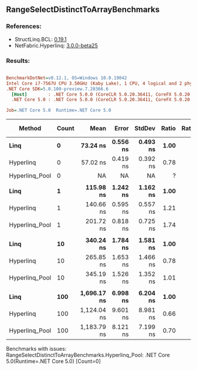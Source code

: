﻿## RangeSelectDistinctToArrayBenchmarks

### References:
- StructLinq.BCL: [0.19.1](https://www.nuget.org/packages/StructLinq.BCL/0.19.1)
- NetFabric.Hyperlinq: [3.0.0-beta25](https://www.nuget.org/packages/NetFabric.Hyperlinq/3.0.0-beta25)

### Results:
``` ini

BenchmarkDotNet=v0.12.1, OS=Windows 10.0.19042
Intel Core i7-7567U CPU 3.50GHz (Kaby Lake), 1 CPU, 4 logical and 2 physical cores
.NET Core SDK=5.0.100-preview.7.20366.6
  [Host]        : .NET Core 5.0.0 (CoreCLR 5.0.20.36411, CoreFX 5.0.20.36411), X64 RyuJIT
  .NET Core 5.0 : .NET Core 5.0.0 (CoreCLR 5.0.20.36411, CoreFX 5.0.20.36411), X64 RyuJIT

Job=.NET Core 5.0  Runtime=.NET Core 5.0  

```
|         Method | Count |        Mean |    Error |   StdDev | Ratio | RatioSD |  Gen 0 | Gen 1 | Gen 2 | Allocated |
|--------------- |------ |------------:|---------:|---------:|------:|--------:|-------:|------:|------:|----------:|
|           **Linq** |     **0** |    **73.24 ns** | **0.556 ns** | **0.493 ns** |  **1.00** |    **0.00** | **0.1452** |     **-** |     **-** |     **304 B** |
|      Hyperlinq |     0 |    57.02 ns | 0.419 ns | 0.392 ns |  0.78 |    0.01 | 0.0112 |     - |     - |      24 B |
| Hyperlinq_Pool |     0 |          NA |       NA |       NA |     ? |       ? |      - |     - |     - |         - |
|                |       |             |          |          |       |         |        |       |       |           |
|           **Linq** |     **1** |   **115.98 ns** | **1.242 ns** | **1.162 ns** |  **1.00** |    **0.00** | **0.1907** |     **-** |     **-** |     **400 B** |
|      Hyperlinq |     1 |   140.66 ns | 0.595 ns | 0.557 ns |  1.21 |    0.01 | 0.0153 |     - |     - |      32 B |
| Hyperlinq_Pool |     1 |   201.72 ns | 0.818 ns | 0.725 ns |  1.74 |    0.02 | 0.0267 |     - |     - |      56 B |
|                |       |             |          |          |       |         |        |       |       |           |
|           **Linq** |    **10** |   **340.24 ns** | **1.784 ns** | **1.581 ns** |  **1.00** |    **0.00** | **0.3481** |     **-** |     **-** |     **728 B** |
|      Hyperlinq |    10 |   265.85 ns | 1.653 ns | 1.466 ns |  0.78 |    0.01 | 0.0305 |     - |     - |      64 B |
| Hyperlinq_Pool |    10 |   345.19 ns | 1.526 ns | 1.352 ns |  1.01 |    0.01 | 0.0267 |     - |     - |      56 B |
|                |       |             |          |          |       |         |        |       |       |           |
|           **Linq** |   **100** | **1,696.17 ns** | **6.998 ns** | **6.204 ns** |  **1.00** |    **0.00** | **0.3471** |     **-** |     **-** |     **728 B** |
|      Hyperlinq |   100 | 1,124.04 ns | 9.601 ns | 8.981 ns |  0.66 |    0.01 | 0.0305 |     - |     - |      64 B |
| Hyperlinq_Pool |   100 | 1,183.79 ns | 8.121 ns | 7.199 ns |  0.70 |    0.00 | 0.0267 |     - |     - |      56 B |

Benchmarks with issues:
  RangeSelectDistinctToArrayBenchmarks.Hyperlinq_Pool: .NET Core 5.0(Runtime=.NET Core 5.0) [Count=0]
